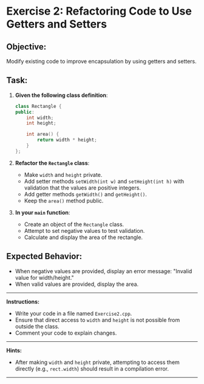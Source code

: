 # Exercise 2: Refactoring Code to Use Getters and Setters

## **Objective:**

Modify existing code to improve encapsulation by using getters and setters.

## **Task:**

1. **Given the following class definition**:

   ```cpp
   class Rectangle {
   public:
       int width;
       int height;

       int area() {
           return width * height;
       }
   };
   ```

2. **Refactor the `Rectangle` class**:

   - Make `width` and `height` private.
   - Add setter methods `setWidth(int w)` and `setHeight(int h)` with validation that the values are positive integers.
   - Add getter methods `getWidth()` and `getHeight()`.
   - Keep the `area()` method public.

3. **In your `main` function**:

   - Create an object of the `Rectangle` class.
   - Attempt to set negative values to test validation.
   - Calculate and display the area of the rectangle.

## **Expected Behavior:**

- When negative values are provided, display an error message: "Invalid value for width/height."
- When valid values are provided, display the area.

---

**Instructions:**

- Write your code in a file named `Exercise2.cpp`.
- Ensure that direct access to `width` and `height` is not possible from outside the class.
- Comment your code to explain changes.

---

**Hints:**

- After making `width` and `height` private, attempting to access them directly (e.g., `rect.width`) should result in a compilation error.

---

